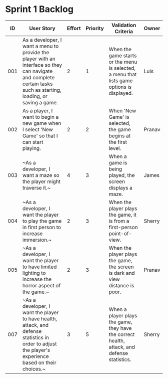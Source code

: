 # Sprint 1 Backlog
| ID | User Story | Effort | Priority | Validation Criteria | Owner |
|----|------------|--------|----------|---------------------|-------|
| 001 | As a developer, I want a menu to provide the player with an interface so they can navigate and complete certain tasks such as starting, loading, or saving a game. | 2 | 1 | When the game starts or the menu is selected, a menu that lists game options is displayed. | Luis |
| 002 | As a player, I want to begin a new game when I select 'New Game' so that I can start playing. | 2 | 2 | When 'New Game' is selected, the game begins at the first level. | Pranav |
| 003 | ~As a developer, I want a maze so the player might traverse it.~ | 4 | 3 | When a game is being played, the screen displays a maze. | James |
| 004 | ~As a developer, I want the player to play the game in first person to increase immersion.~ | 2 | 3 | When the player plays the game, it is from a first-person point-of-view. | Sherry |
| 005 | ~As a developer, I want the player to have limited lighting to increase the horror aspect of the game.~ | 2 | 3 | When the player plays the game, the screen is dark and view distance is poor. | Pranav |
| 007 | ~As a developer, I want the player to have health, attack, and defense statistics in order to adjust the player's experience based on their choices.~ | 3 | 5 | When a player plays the game, they have the correct health, attack, and defense statistics. | Sherry |
